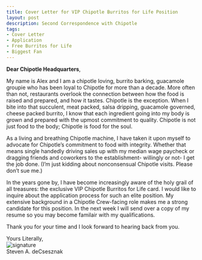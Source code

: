 ```yaml
---
title: Cover Letter for VIP Chipotle Burritos for Life Position
layout: post
description: Second Correspondence with Chipotle
tags:
- Cover Letter
- Application
- Free Burritos for Life
- Biggest Fan
---
```


**Dear Chipotle Headquarters**, <br>

My name is Alex and I am a chipotle loving, burrito barking, guacamole groupie who has been loyal to Chipotle for more than a decade. More often than not, restaurants overlook the connection between how the food is raised and prepared, and how it tastes.  Chipotle is the exception.  When I bite into that succulent, meat packed, salsa dripping, guacamole governed, cheese packed burrito, I know that each ingredient going into my body is grown and prepared with the upmost commitment to quality.  Chipotle is not just food to the body; Chipotle is food for the soul.

As a living and breathing Chipotle machine, I have taken it upon myself to advocate for Chipotle’s commitment to food with integrity.  Whether that means single handedly driving sales up with my median wage paycheck or dragging friends and coworkers to the establishment- willingly or not- I get the job done. (I’m just kidding about nonconsensual Chipotle visits.  Please don’t sue me.)  

In the years gone by, I have become increasingly aware of the holy grail of all treasures: the exclusive VIP Chipotle Burritos for Life card.  I would like to inquire about the application process for such an elite position.  My extensive background in a Chipotle Crew-facing role makes me a strong candidate for this position.  In the next week I will send over a copy of my resume so you may become familair with my qualifications.
     
Thank you for your time and I look forward to hearing back from you. 

Yours Literally,<br>
![signature](https://fontmeme.com/permalink/200925/c101f6549bbb85c94b3d8b47e8b8e244.png)<br>
Steven A. deCsesznak